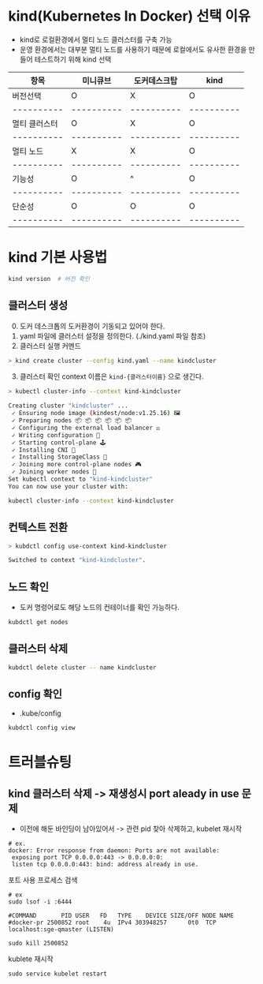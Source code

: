 # kind(Kubernetes In Docker) 선택 이유

- kind로 로컬환경에서 멀티 노드 클러스터를 구축 가능
- 운영 환경에서는 대부분 멀티 노드를 사용하기 때문에 로컬에서도 유사한 환경을 만들어 테스트하기 위해 kind 선택




| 항목 | 미니큐브 | 도커데스크탑 | kind |
|----------|----------|----------|----------|
|   버전선택   |   O   |   X   |   O   |
|----------|----------|----------|----------|
|   멀티 클러스터   |   O   |   X   |   O   |
|----------|----------|----------|----------|
|   멀티 노드   |   X   |   X   |   O   |
|----------|----------|----------|----------|
|   기능성   |   O   |   ^   |   O   |
|----------|----------|----------|----------|
|   단순성   |   O   |   O   |   O   |
|----------|----------|----------|----------|




# kind 기본 사용법

```bash
kind version  # 버전 확인 
```


## 클러스터 생성

0. 도커 데스크톱의 도커환경이 기동되고 있어야 한다.
1. yaml 파일에 클러스터 설정을 정의한다. (./kind.yaml 파일 참조)
2. 클러스터 실행 커멘드
```bash
> kind create cluster --config kind.yaml --name kindcluster
```

3. 클러스터 확인
 context 이름은 `kind-{클러스터이름}` 으로 생긴다.
```bash
> kubectl cluster-info --context kind-kindcluster

Creating cluster "kindcluster" ...
 ✓ Ensuring node image (kindest/node:v1.25.16) 🖼
 ✓ Preparing nodes 📦 📦 📦 📦 📦 📦  
 ✓ Configuring the external load balancer ⚖️ 
 ✓ Writing configuration 📜 
 ✓ Starting control-plane 🕹️ 
 ✓ Installing CNI 🔌 
 ✓ Installing StorageClass 💾 
 ✓ Joining more control-plane nodes 🎮 
 ✓ Joining worker nodes 🚜 
Set kubectl context to "kind-kindcluster"
You can now use your cluster with:

kubectl cluster-info --context kind-kindcluster

```

## 컨텍스트 전환
```bash
> kubdctl config use-context kind-kindcluster

Switched to context "kind-kindcluster".
``` 

## 노드 확인
- 도커 명령어로도 해당 노드의 컨테이너를 확인 가능하다.
```bash
kubdctl get nodes
``` 

## 클러스터 삭제
```bash
kubdctl delete cluster -- name kindcluster
``` 

## config 확인
- .kube/config
```bash
kubdctl config view
``` 

# 트러블슈팅

## kind 클러스터 삭제 -> 재생성시 port aleady in use 문제
- 이전에 해둔 바인딩이 남아있어서 -> 관련 pid 찾아 삭제하고, kubelet 재시작
   
```
# ex.
docker: Error response from daemon: Ports are not available:
 exposing port TCP 0.0.0.0:443 -> 0.0.0.0:0: 
 listen tcp 0.0.0.0:443: bind: address already in use.
```
  
포트 사용 프로세스 검색
```
# ex
sudo lsof -i :6444

#COMMAND       PID USER   FD   TYPE    DEVICE SIZE/OFF NODE NAME
#docker-pr 2500852 root    4u  IPv4 303948257      0t0  TCP localhost:sge-qmaster (LISTEN)

sudo kill 2500852
```
  
kublete 재시작
```
sudo service kubelet restart 
```
